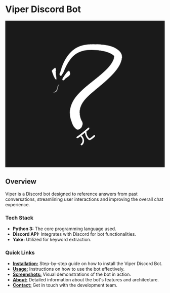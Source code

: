 # Viper Discord Bot

![Viper Discord Bot](viper.png)

## Overview
Viper is a Discord bot designed to reference answers from past conversations, streamlining user interactions and improving the overall chat experience.

### Tech Stack
- **Python 3:** The core programming language used.
- **Discord API:** Integrates with Discord for bot functionalities.
- **Yake:** Utilized for keyword extraction.

### Quick Links
- [**Installation:**](installation.md) Step-by-step guide on how to install the Viper Discord Bot.
- [**Usage:**](usage.md) Instructions on how to use the bot effectively.
- [**Screenshots:**](screenshots.md) Visual demonstrations of the bot in action.
- [**About:**](about.md) Detailed information about the bot's features and architecture.
- [**Contact:**](contact.md) Get in touch with the development team.